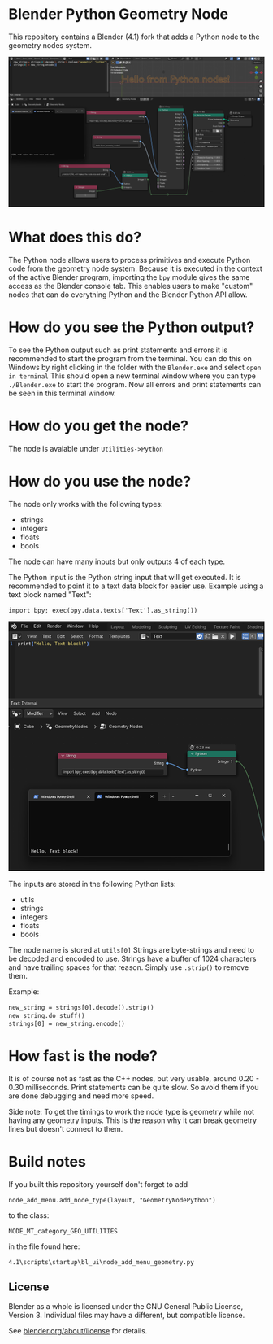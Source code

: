 # Blender Python Geometry Node
This repository contains a Blender (4.1) fork that adds a Python node to the geometry nodes system.

![Text_block](python_node_example_images\showcase-1.png)

# What does this do?
The Python node allows users to process primitives and execute Python code from the geometry node system.
Because it is executed in the context of the active Blender program, importing the `bpy` module gives the same access as the Blender console tab.
This enables users to make "custom" nodes that can do everything Python and the Blender Python API allow.

# How do you see the Python output?
To see the Python output such as print statements and errors it is recommended to start the program from the terminal.
You can do this on Windows by right clicking in the folder with the `Blender.exe` and select `open in terminal`
This should open a new terminal window where you can type `./Blender.exe` to start the program.
Now all errors and print statements can be seen in this terminal window.

# How do you get the node?
The node is avaiable under `Utilities->Python`

# How do you use the node?
The node only works with the following types:
- strings
- integers
- floats
- bools

The node can have many inputs but only outputs 4 of each type.

The Python input is the Python string input that will get executed. It is recommended to point it to a text data block for easier use.
Example using a text block named "Text":
```
import bpy; exec(bpy.data.texts['Text'].as_string())
```
![Text_block](python_node_example_images\Text_block.png)

The inputs are stored in the following Python lists:
- utils
- strings
- integers
- floats
- bools

The node name is stored at `utils[0]`
Strings are byte-strings and need to be decoded and encoded to use.
Strings have a buffer of 1024 characters and have trailing spaces for that reason. Simply use `.strip()` to remove them.

Example:
```
new_string = strings[0].decode().strip()
new_string.do_stuff()
strings[0] = new_string.encode()
```

# How fast is the node?
It is of course not as fast as the C++ nodes, but very usable, around 0.20 - 0.30 milliseconds.
Print statements can be quite slow. So avoid them if you are done debugging and need more speed.

Side note:
To get the timings to work the node type is geometry while not having any geometry inputs. This is the reason why it can break geometry lines but doesn't connect to them.

# Build notes
If you built this repository yourself don't forget to add 
```
node_add_menu.add_node_type(layout, "GeometryNodePython")
```
to the class: 
```
NODE_MT_category_GEO_UTILITIES
```
in the file found here: 
```
4.1\scripts\startup\bl_ui\node_add_menu_geometry.py
```

License
-------

Blender as a whole is licensed under the GNU General Public License, Version 3.
Individual files may have a different, but compatible license.

See [blender.org/about/license](https://www.blender.org/about/license) for details.
